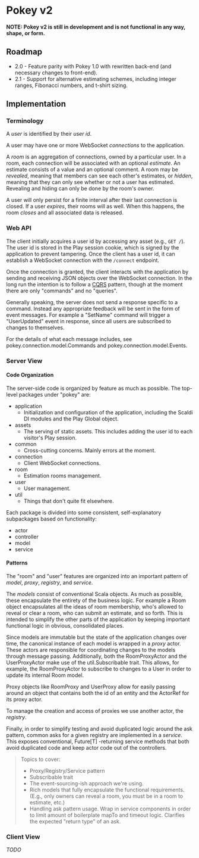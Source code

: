 Pokey v2
========

**NOTE: Pokey v2 is still in development and is not functional in any way, shape, or form.**

## Roadmap

* 2.0 - Feature parity with Pokey 1.0 with rewritten back-end (and necessary changes to front-end).
* 2.1 - Support for alternative estimating schemes, including integer ranges, Fibonacci numbers,
        and t-shirt sizing.

## Implementation

### Terminology

A *user* is identified by their *user id*.

A user may have one or more WebSocket *connections* to the application.

A *room* is an aggregation of connections, owned by a particular user. In a room, each connection
will be associated with an optional *estimate*. An estimate consists of a value and an optional
comment. A room may be *revealed*, meaning that members can see each other's estimates, or *hidden*,
meaning that they can only see whether or not a user has estimated. Revealing and hiding can only
be done by the room's owner.

A user will only persist for a finite interval after their last connection is closed. If a user
*expires*, their rooms will as well. When this happens, the room *closes* and all associated data
is released.

### Web API

The client initially acquires a user id by accessing any asset (e.g., `GET /`). The user id is
stored in the Play session cookie, which is signed by the application to prevent tampering. Once the
 client has a user id, it can establish a WebSocket connection with the `/connect` endpoint.

Once the connection is granted, the client interacts with the application by sending and receiving
JSON objects over the WebSocket connection. In the long run the intention is to follow a 
[CQRS](http://martinfowler.com/bliki/CQRS.html) pattern, though at the moment there are only
"commands" and no "queries".

Generally speaking, the server does not send a response specific to a command. Instead any
appropriate feedback will be sent in the form of event messages. For example a "SetName" command
will trigger a "UserUpdated" event in response, since all users are subscribed to changes to
themselves.

For the details of what each message includes, see pokey.connection.model.Commands and
pokey.connection.model.Events.

### Server View

#### Code Organization

The server-side code is organized by feature as much as possible. The top-level packages under
"pokey" are:

* application
    * Initialization and configuration of the application, including the Scaldi DI modules and the
    Play Global object.
* assets
    * The serving of static assets. This includes adding the user id to each visitor's Play
    session.
* common
    * Cross-cutting concerns. Mainly errors at the moment.
* connection
    * Client WebSocket connections.
* room
    * Estimation rooms management.
* user
    * User management.
* util
    * Things that don't quite fit elsewhere.

Each package is divided into some consistent, self-explanatory subpackages based on functionality:

* actor
* controller
* model
* service

#### Patterns

The "room" and "user" features are organized into an important pattern of *model*, *proxy*,
*registry*, and *service*.

The *models* consist of conventional Scala objects. As much as possible, these encapsulate the
entirety of the business logic. For example a Room object encapsulates all the ideas of room
membership, who's allowed to reveal or clear a room, who can submit an estimate, and so forth. This
is intended to simplify the other parts of the application by keeping important functional logic in
obvious, consolidated places.

Since models are immutable but the state of the application changes over time, the canonical
instance of each model is wrapped in a *proxy* actor. These actors are responsible for coordinating
changes to the models through message passing. Additionally, both the RoomProxyActor and the
UserProxyActor make use of the util.Subscribable trait. This allows, for example, the RoomProxyActor
to subscribe to changes to a User in order to update its internal Room model.

Proxy objects like RoomProxy and UserProxy allow for easily passing around an object that contains
both the id of an entity and the ActorRef for its proxy actor.

To manage the creation and access of proxies we use another actor, the *registry*.

Finally, in order to simplify testing and avoid duplicated logic around the ask pattern, common
asks for a given registry are implemented in a *service*. This exposes conventional, Future\[T\]
-returning service methods that both avoid duplicated code and keep actor code out of the
controllers.


> Topics to cover:
> * Proxy/Registry/Service pattern
> * Subscribable trait
> * The event-sourcing-ish approach we're using.
> * Rich models that fully encapsulate the functional requirements. (E.g., only owners can reveal a
    room, you must be in a room to estimate, etc.)
> * Handling ask pattern usage. Wrap in service components in order to limit amount of boilerplate
    mapTo and timeout logic. Clarifies the expected "return type" of an ask.

### Client View

*TODO*
